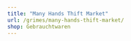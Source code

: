 ```yaml
---
title: "Many Hands Thift Market"
url: /grimes/many-hands-thift-market/
shop: Gebrauchtwaren
---
```

